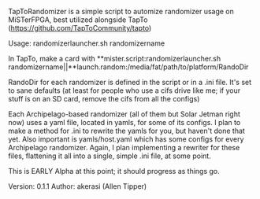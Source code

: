 TapToRandomizer is a simple script to automize randomizer usage on MiSTerFPGA, best utilized alongside TapTo (https://github.com/TapToCommunity/tapto)

Usage: randomizerlauncher.sh randomizername

In TapTo, make a card with **mister.script:randomizerlauncher.sh randomizername||**launch.random:/media/fat/path/to/platform/RandoDir

RandoDir for each randomizer is defined in the script or in a .ini file. It's set to sane defaults (at least for people who use a cifs drive like me; if your stuff is on an SD card, remove the cifs from all the configs)

Each Archipelago-based randomizer (all of them but Solar Jetman right now) uses a yaml file, located in yamls, for some of its configs. I plan to make a method for .ini to rewrite the yamls for you, but haven't done that yet. Also important is yamls/host.yaml which has some configs for every Archipelago randomizer. Again, I plan implementing a rewriter for these files, flattening it all into a single, simple .ini file, at some point.

This is EARLY Alpha at this point; it should progress as things go.

Version: 0.1.1
Author: akerasi (Allen Tipper)